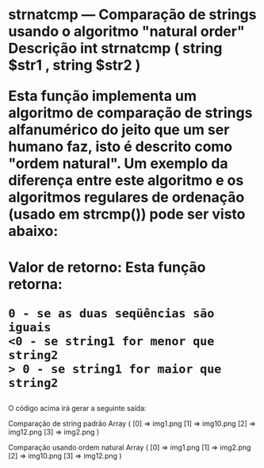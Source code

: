 <!DOCTYPE html>
<html>
<head>
	<title></title>
</head>
<body>
	<h1>strnatcmp — Comparação de strings usando o algoritmo "natural order"
Descrição 
int strnatcmp ( string $str1 , string $str2 )

Esta função implementa um algoritmo de comparação de strings alfanumérico do jeito que um ser humano faz, isto é descrito como "ordem natural". Um exemplo da diferença entre este algoritmo e os algoritmos regulares de ordenação (usado em strcmp()) pode ser visto abaixo:</h1>
<h1>Valor de retorno: 	Esta função retorna:

    0 - se as duas seqüências são iguais
    <0 - se string1 for menor que string2
    > 0 - se string1 for maior que string2
</h1>

<?php
$arr1 = $arr2 = array("img12.png","img10.png","img2.png","img1.png"); // lembrancdo que esta função é case sensitive ela diferencia as maiusculas das minusculas. 
echo "Comparação de string padrão\n";
usort($arr1,"strcmp");
print_r($arr1);
echo "\nComparação usando ordem natural\n";
usort($arr2,"strnatcmp");
print_r($arr2);
?>
O código acima irá gerar a seguinte saída:

Comparação de string padrão
Array
(
    [0] => img1.png
    [1] => img10.png
    [2] => img12.png
    [3] => img2.png
)

Comparação usando ordem natural
Array
(
    [0] => img1.png
    [1] => img2.png
    [2] => img10.png
    [3] => img12.png
)

</body>
</html>